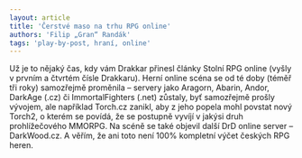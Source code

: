 ```yaml
---
layout: article
title: 'Čerstvé maso na trhu RPG online'
authors: 'Filip „Gran“ Randák'
tags: 'play-by-post, hraní, online'
---
```


Už je to nějaký čas, kdy vám Drakkar přinesl články Stolní RPG online (vyšly v prvním a čtvrtém čísle Drakkaru). Herní online scéna se od té doby (téměř tři roky) samozřejmě proměnila – servery jako Aragorn, Abarin, Andor, DarkAge (.cz) či ImmortalFighters (.net) zůstaly, byť samozřejmě prošly vývojem, ale například Torch.cz zanikl, aby z jeho popela mohl povstat nový Torch2, o kterém se povídá, že se postupně vyvíjí v jakýsi druh prohlížečového MMORPG. Na scéně se také objevil další DrD online server – DarkWood.cz. A věřím, že ani toto není 100% kompletní výčet českých
RPG heren.
